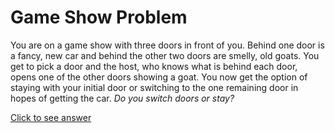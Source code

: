 # Game Show Problem

You are on a game show with three doors in front of you. Behind one door is a 
fancy, new car and behind the other two doors are smelly, old goats. You get to 
pick a door and the host, who knows what is behind each door, opens one of the  other doors showing a goat. You now get the option of staying with your initial 
door or switching to the one remaining door in hopes of getting the car. *Do 
you switch doors or stay?*

[Click to see answer](../answers/game_show_answer.md)
